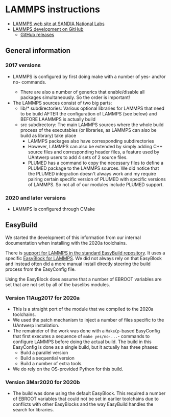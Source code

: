 # LAMMPS instructions

  * [LAMMPS web site at SANDIA National Labs](https://lammps.sandia.gov/)
  * [LAMMPS development on GitHub](https://github.com/lammps/lammps)
      * [GitHub releases](https://github.com/lammps/lammps/releases)

## General information


### 2017 versions

  * LAMMPS is configured by first doing make with a number of yes-<package> and/or no-<package> commands.
      * There are also a number of generics that enable/disable all packages simultaneously. So the order is important!
  * The LAMMPS sources consist of two big parts:
     * lib/* subdirectories: Various optional libraries for LAMMPS that need to be build 
       AFTER the configuration of LAMMPS (see below) and BEFORE LAAMMPS is actually build
     * src subdirectory: The main LAMMPS sources where the whole build process of the 
       executables (or libraries, as LAMMPS can also be build as library) take place
        * LAMMPS packages also have corresponding subdirectories
        * However, LAMMPS can also be extended by simply adding C++ source files and 
          corresponding header files, a feature used by UAntwerp users to add 4 sets of 
          2 source files. 
        * PLUMED has a command to copy the necessary files to define a PLUMED package to 
          the LAMMPS sources. We did notice that the PLUMED integration doesn't always 
          work and my require pairing certain specific version of PLUMED with specific 
          versions of LAMMPS. So not all of our modules include PLUMED support.

### 2020 and later versions

  * LAMMPS is configured through CMake




## EasyBuild

We started the development of this information from our internal documentation when 
installing with the 2020a toolchains.

There is [support for LAMMPS in the standard EasyBuild
repository](https://github.com/easybuilders/easybuild-easyconfigs/tree/master/easybuild/easyconfigs/l/LAMMPS).
It uses a specific [EasyBlock for LAMMPS](https://github.com/easybuilders/easybuild-easyblocks/blob/master/easybuild/easyblocks/l/lammps.py).
We did not always rely on that EasyBlock and instead often did a more manual install 
directly steering the build process from the EasyConfig file.

Using the EasyBlock does assume that a number of EBROOT variables are set that are
not set by all of the baselibs modules.

### Version 11Aug2017 for 2020a

  * This is a straight port of the module that we compiled to the 2020a toolchains.
  * We used the patch mechanism to inject a number of files specific to the UAntwerp installation.
  * The remainder of the work was done with a `MakeCp`-based EasyConfig that first executes
    a sequence of `make yes/no-...`- commands to configure LAMMPS before doing the actual
    build. The build in this EasyConfig is done as a single build, but it actually has three 
    phases:
      * Build a parallel version
      * Build a sequential version
      * Build a number of extra tools.
  * We do rely on the OS-provided Python for this build.

### Version 3Mar2020 for 2020b

  * The build was done using the default EasyBlock. This required a number of EBROOT variables 
    that could not be set in earlier toolchains due to conflicts with other EasyBlocks and the
    way EasyBuild handles the search for libraries.